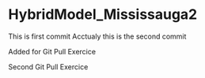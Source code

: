 # HybridModel_Mississauga2
This is first commit
Acctualy this is the second commit

Added for Git Pull Exercice

Second Git Pull Exercice
